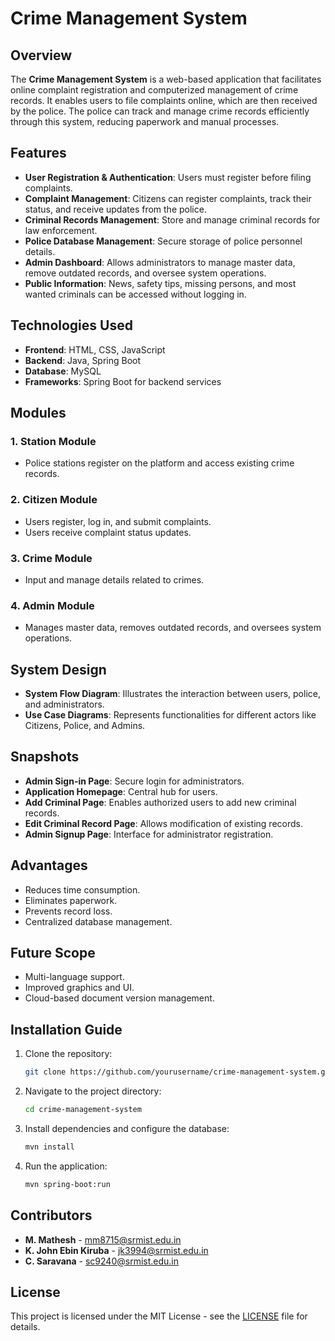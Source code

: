 # Crime Management System

## Overview
The **Crime Management System** is a web-based application that facilitates online complaint registration and computerized management of crime records. It enables users to file complaints online, which are then received by the police. The police can track and manage crime records efficiently through this system, reducing paperwork and manual processes.

## Features
- **User Registration & Authentication**: Users must register before filing complaints.
- **Complaint Management**: Citizens can register complaints, track their status, and receive updates from the police.
- **Criminal Records Management**: Store and manage criminal records for law enforcement.
- **Police Database Management**: Secure storage of police personnel details.
- **Admin Dashboard**: Allows administrators to manage master data, remove outdated records, and oversee system operations.
- **Public Information**: News, safety tips, missing persons, and most wanted criminals can be accessed without logging in.

## Technologies Used
- **Frontend**: HTML, CSS, JavaScript
- **Backend**: Java, Spring Boot
- **Database**: MySQL
- **Frameworks**: Spring Boot for backend services

## Modules
### 1. Station Module
- Police stations register on the platform and access existing crime records.

### 2. Citizen Module
- Users register, log in, and submit complaints.
- Users receive complaint status updates.

### 3. Crime Module
- Input and manage details related to crimes.

### 4. Admin Module
- Manages master data, removes outdated records, and oversees system operations.

## System Design
- **System Flow Diagram**: Illustrates the interaction between users, police, and administrators.
- **Use Case Diagrams**: Represents functionalities for different actors like Citizens, Police, and Admins.

## Snapshots
- **Admin Sign-in Page**: Secure login for administrators.
- **Application Homepage**: Central hub for users.
- **Add Criminal Page**: Enables authorized users to add new criminal records.
- **Edit Criminal Record Page**: Allows modification of existing records.
- **Admin Signup Page**: Interface for administrator registration.

## Advantages
- Reduces time consumption.
- Eliminates paperwork.
- Prevents record loss.
- Centralized database management.

## Future Scope
- Multi-language support.
- Improved graphics and UI.
- Cloud-based document version management.

## Installation Guide
1. Clone the repository:
   ```sh
   git clone https://github.com/yourusername/crime-management-system.git
   ```
2. Navigate to the project directory:
   ```sh
   cd crime-management-system
   ```
3. Install dependencies and configure the database:
   ```sh
   mvn install
   ```
4. Run the application:
   ```sh
   mvn spring-boot:run
   ```

## Contributors
- **M. Mathesh** - mm8715@srmist.edu.in
- **K. John Ebin Kiruba** - jk3994@srmist.edu.in
- **C. Saravana** - sc9240@srmist.edu.in

## License
This project is licensed under the MIT License - see the [LICENSE](LICENSE) file for details.
